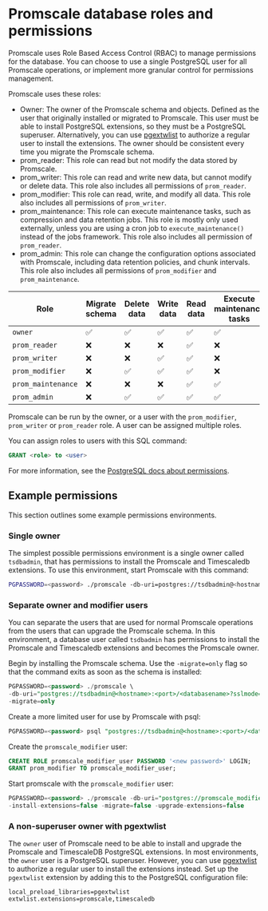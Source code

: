 # Promscale database roles and permissions
Promscale uses Role Based Access Control (RBAC) to manage permissions for the
database. You can choose to use a single PostgreSQL user for all Promscale
operations, or implement more granular control for permissions management.

Promscale uses these roles:
*   Owner: The owner of the Promscale schema and objects. Defined as the user
    that originally installed or migrated to Promscale. This user must be able
    to install PostgreSQL extensions, so they must be a PostgreSQL superuser.
    Alternatively, you can use [pgextwlist][pgextwlist] to authorize a  regular
    user to install the extensions. The owner should be consistent every time
    you migrate the Promscale schema.
*   prom_reader: This role can read but not modify the data stored by Promscale.
*   prom_writer: This role can read and write new data, but cannot modify or
    delete data. This role also includes all permissions of `prom_reader`.
*   prom_modifier: This role can read, write, and modify all data. This role
    also includes all permissions of `prom_writer`.
*   prom_maintenance: This role can execute maintenance tasks, such as
    compression and data retention jobs. This role is mostly only used
    externally, unless you are using a cron job to `execute_maintenance()`
    instead of the jobs framework. This role also includes all permission of
    `prom_reader`.
*   prom_admin: This role can change the configuration options associated with
    Promscale, including data retention policies, and chunk intervals. This role
    also includes all permissions of `prom_modifier` and `prom_maintenance`.

|Role|Migrate schema|Delete data|Write data|Read data|Execute maintenance tasks|Change configuration options|
|-|-|-|-|-|-|-|
|`owner`|✅|✅|✅|✅|✅|✅|
|`prom_reader`|❌|❌|❌|✅|❌|❌|
|`prom_writer`|❌|❌|✅|✅|❌|❌|
|`prom_modifier`|❌|✅|✅|✅|❌|❌|
|`prom_maintenance`|❌|❌|❌|✅|✅|❌|
|`prom_admin`|❌|✅|✅|✅|✅|✅|

Promscale can be run by the owner, or a user with the `prom_modifier`,
`prom_writer` or `prom_reader` role. A user can be assigned multiple roles.

You can assign roles to users with this SQL command:
```sql
GRANT <role> to <user>
```

For more information, see the
[PostgreSQL docs about permissions](https://www.postgresql.org/docs/current/user-manag.html).

## Example permissions
This section outlines some example permissions environments.

### Single owner
The simplest possible permissions environment is a single owner called `tsdbadmin`, that has permissions to install the Promscale and Timescaledb extensions. To use this environment, start Promscale with this command:
```bash
PGPASSWORD=<password> ./promscale -db-uri=postgres://tsdbadmin@<hostname>:<port>/<databasename>?sslmode=require
```

### Separate owner and modifier users
You can separate the users that are used for normal Promscale operations from
the users that can upgrade the Promscale schema. In this environment, a database
user called `tsdbadmin` has permissions to install the Promscale and Timescaledb extensions and becomes the Promscale owner.

Begin by installing the Promscale schema. Use the `-migrate=only` flag so that the command exits as soon as the schema is installed:
```sql
PGPASSWORD=<password> ./promscale \
-db-uri="postgres://tsdbadmin@<hostname>:<port>/<databasename>?sslmode=require" \
-migrate=only
```

Create a more limited user for use by Promscale with psql:
```sql
PGPASSWORD=<password> psql "postgres://tsdbadmin@<hostname>:<port>/<databasename>?sslmode=require"
```

Create the `promscale_modifier` user:
```sql
CREATE ROLE promscale_modifier_user PASSWORD '<new password>' LOGIN;
GRANT prom_modifier TO promscale_modifier_user;
```

Start promscale with the `promscale_modifier` user:
```sql
PGPASSWORD=<password> ./promscale -db-uri="postgres://promscale_modifier_user@<hostname>:<port>/<databasename>?sslmode=require"  \
-install-extensions=false -migrate=false -upgrade-extensions=false
```

### A non-superuser owner with pgextwlist
The `owner` user of Promscale need to be able to install and upgrade the
Promscale and TimescaleDB PostgreSQL extensions. In most environments, the
`owner` user is a PostgreSQL superuser. However, you can use
[pgextwlist][pgextwlist] to authorize a regular user to install the extensions
instead. Set up the `pgextwlist` extension by adding this to the PostgreSQL
configuration file:
```
local_preload_libraries=pgextwlist
extwlist.extensions=promscale,timescaledb
```


[pgextwlist]: https://github.com/dimitri/pgextwlist
